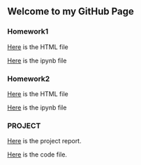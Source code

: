 ## Welcome to  my GitHub Page 

### Homework1
[Here](IE_360_HW1_Report.html) is the HTML file 

[Here](IE_360_HW1.ipynb) is the ipynb file



### Homework2

[Here](IE360_HW2_Report.html) is the HTML file

[Here](IE_360_HW2.ipynb) is the ipynb file


### PROJECT
[Here](Pro_Report.html) is the project report.

[Here](Project5.ipynb) is the code file.
